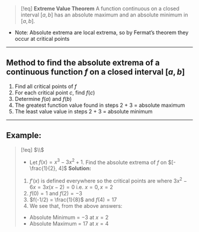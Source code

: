 >[!eq] **Extreme Value Theorem**
>A function continuous on a closed interval $[a, b]$ has an absolute maximum and an absolute minimum in $[a, b].$

- Note: Absolute extrema are local extrema, so by Fermat’s theorem they occur at  critical points

___
## Method to find the absolute extrema of a continuous function $f$ on  a closed interval $[a,b]$
1. Find all critical points of $f$
2. For each critical point $c$, find $f(c)$
3. Determine $f(a)$ and $f(b)$
4. The greatest function value found in steps 2 + 3 = absolute maximum
5. The least value value in steps 2 + 3 = absolute minimum
___
## Example:
> [!eq] $\\$
> - Let $f(x) = x^3 - 3x^2 + 1$. Find the absolute extrema of $f$ on $[-\frac{1}{2}, 4]$
> **Solution:**
> 1. $f'(x)$ is defined everywhere so the critical points are where $3x^2 - 6x = 3x(x-2) = 0$ i.e. $x = 0, x = 2$
> 2. $f(0) = 1$ and $f(2) = -3$
> 3. $f(-1/2) = \frac{1}{8}$ and $f(4) = 17$
> 4. We see that, from the above answers:
> 	- Absolute Minimum = $-3$ at $x = 2$
> 	- Absolute Maximum = $17$ at $x =4$